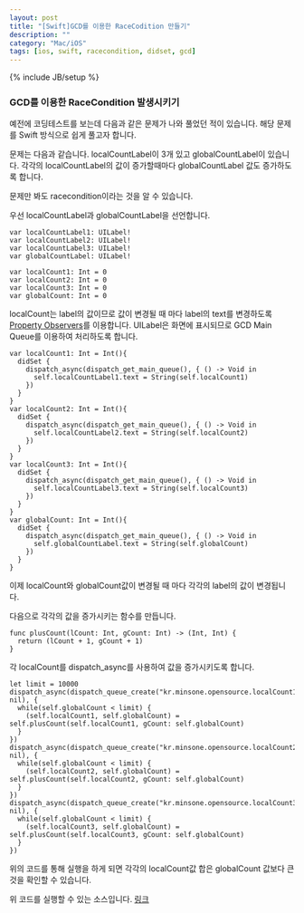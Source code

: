 ```yaml
---
layout: post
title: "[Swift]GCD를 이용한 RaceCodition 만들기"
description: ""
category: "Mac/iOS"
tags: [ios, swift, racecondition, didset, gcd]
---
```

{% include JB/setup %}

### GCD를 이용한 RaceCondition 발생시키기

예전에 코딩테스트를 보는데 다음과 같은 문제가 나와 풀었던 적이 있습니다. 해당 문제를 Swift 방식으로 쉽게 풀고자 합니다.

문제는 다음과 같습니다. localCountLabel이 3개 있고 globalCountLabel이 있습니다. 각각의 localCountLabel의 값이 증가할때마다 globalCountLabel 값도 증가하도록 합니다.

문제만 봐도 racecondition이라는 것을 알 수 있습니다.

우선 localCountLabel과 globalCountLabel을 선언합니다.

	var localCountLabel1: UILabel!
	var localCountLabel2: UILabel!
	var localCountLabel3: UILabel!
	var globalCountLabel: UILabel!

	var localCount1: Int = 0
	var localCount2: Int = 0
	var localCount3: Int = 0
	var globalCount: Int = 0

localCount는 label의 값이므로 값이 변경될 때 마다 label의 text를 변경하도록 [Property Observers](../swift-properties-summary/)를 이용합니다. UILabel은 화면에 표시되므로 GCD Main Queue를 이용하여 처리하도록 합니다.

	var localCount1: Int = Int(){
	  didSet {
	    dispatch_async(dispatch_get_main_queue(), { () -> Void in
	      self.localCountLabel1.text = String(self.localCount1)
	    })
	  }
	}
	var localCount2: Int = Int(){
	  didSet {
	    dispatch_async(dispatch_get_main_queue(), { () -> Void in
	      self.localCountLabel2.text = String(self.localCount2)
	    })
	  }
	}
	var localCount3: Int = Int(){
	  didSet {
	    dispatch_async(dispatch_get_main_queue(), { () -> Void in
	      self.localCountLabel3.text = String(self.localCount3)
	    })
	  }
	}
	var globalCount: Int = Int(){
	  didSet {
	    dispatch_async(dispatch_get_main_queue(), { () -> Void in
	      self.globalCountLabel.text = String(self.globalCount)
	    })
	  }
	}

이제 localCount와 globalCount값이 변경될 때 마다 각각의 label의 값이 변경됩니다.

다음으로 각각의 값을 증가시키는 함수를 만듭니다. 

	func plusCount(lCount: Int, gCount: Int) -> (Int, Int) {
	  return (lCount + 1, gCount + 1)
	}

각 localCount를 dispatch_async를 사용하여 값을 증가시키도록 합니다.

	let limit = 10000
    dispatch_async(dispatch_queue_create("kr.minsone.opensource.localCount1", nil), {
      while(self.globalCount < limit) {
        (self.localCount1, self.globalCount) = self.plusCount(self.localCount1, gCount: self.globalCount)
      }
    })
    dispatch_async(dispatch_queue_create("kr.minsone.opensource.localCount2", nil), {
      while(self.globalCount < limit) {
        (self.localCount2, self.globalCount) = self.plusCount(self.localCount2, gCount: self.globalCount)
      }
    })
    dispatch_async(dispatch_queue_create("kr.minsone.opensource.localCount3", nil), {
      while(self.globalCount < limit) {
        (self.localCount3, self.globalCount) = self.plusCount(self.localCount3, gCount: self.globalCount)
      }
    })

위의 코드를 통해 실행을 하게 되면 각각의 localCount값 합은 globalCount 값보다 큰 것을 확인할 수 있습니다.

위 코드를 실행할 수 있는 소스입니다. [링크](https://github.com/minsOne/raceConditionInSwift)
